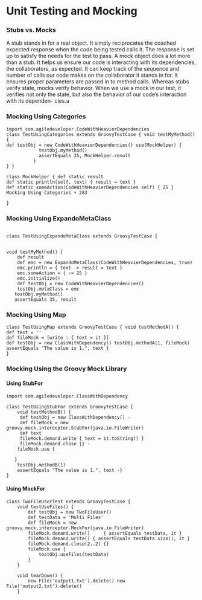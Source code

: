 # Unit Testing and Mocking

### Stubs vs. Mocks    A stub stands in for a real object. It simply reciprocates the coached expected response when the code being tested calls it. The response is set up to satisfy the needs for the test to pass. A mock object does a lot more than a stub. It helps us ensure our code is interacting with its dependencies, the collaborators, as expected. It can keep track of the sequence and number of calls our code makes on the collaborator it stands in for. It ensures proper parameters are passed in to method calls. Whereas stubs verify state, mocks verify behavior. When we use a mock in our test, it verifies not only the state, but also the behavior of our code’s interaction with its dependen- cies.a


### Mocking Using Categories


```
import com.agiledeveloper.CodeWithHeavierDependenciesclass TestUsingCategories extends GroovyTestCase { void testMyMethod() {def testObj = new CodeWithHeavierDependencies() use(MockHelper) {            testObj.myMethod()            assertEquals 35, MockHelper.result          }} }
class MockHelper { def static resultdef static println(self, text) { result = text }def static someAction(CodeWithHeavierDependencies self) { 25 }Mocking Using Categories • 283 }

```

### Mocking Using ExpandoMetaClass

```

class TestUsingExpandoMetaClass extends GroovyTestCase {


void testMyMethod() {	def result	def emc = new ExpandoMetaClass(CodeWithHeavierDependencies, true) 
	emc.println = { text -> result = text }	emc.someAction = { -> 25 }	emc.initialize()	def testObj = new CodeWithHeavierDependencies()
	testObj.metaClass = emc   testObj.myMethod()   assertEquals 35, result```
### Mocking Using Map
```
class TestUsingMap extends GroovyTestCase { void testMethodA() {def text = ''def fileMock = [write : { text = it }]def testObj = new ClassWithDependency() testObj.methodA(1, fileMock)assertEquals "The value is 1.", text }}
```


### Mocking Using the Groovy Mock Library
#### Using StubFor
```
import com.agiledeveloper.ClassWithDependencyclass TestUsingStubFor extends GroovyTestCase {	void testMethodB() {	 def testObj = new ClassWithDependency() -	 def fileMock = new groovy.mock.interceptor.StubFor(java.io.FileWriter)	 def text
	 fileMock.demand.write { text = it.toString() }	 fileMock.demand.close {} -    fileMock.use {   } 	testObj.methodB(1)	assertEquals "The value is 1.", text -}}
```


#### Using MockFor


```
class TwoFileUserTest extends GroovyTestCase { 
	void testUseFiles() {		def testObj = new TwoFileUser()		def testData = 'Multi Files'		def fileMock = new groovy.mock.interceptor.MockFor(java.io.FileWriter) 
		fileMock.demand.write() 	{ assertEquals testData, it } 
		fileMock.demand.write() { assertEquals testData.size(), it }
		fileMock.demand.close(2..2) {}		fileMock.use {    	  	testObj.useFiles(testData)	    }	}

	void tearDown() {		new File('output1.txt').delete() new File('output2.txt').delete()	}



```